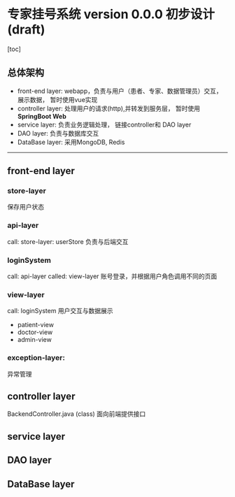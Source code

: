 # 专家挂号系统 version 0.0.0 初步设计(draft)

[toc]
## 总体架构

+ front-end layer: webapp，负责与用户（患者、专家、数据管理员）交互，展示数据， 暂时使用vue实现
+ controller layer: 处理用户的请求(http),并转发到服务层， 暂时使用**SpringBoot Web**
+ service layer: 负责业务逻辑处理， 链接controller和 DAO layer
+ DAO layer: 负责与数据库交互
+ DataBase layer: 采用MongoDB, Redis
****
## front-end layer
### store-layer
  保存用户状态
### api-layer
  call: store-layer: userStore
  负责与后端交互
### loginSystem
  call: api-layer
  called: view-layer
  账号登录，并根据用户角色调用不同的页面
### view-layer
  call: loginSystem
  用户交互与数据展示
+ patient-view
+ doctor-view
+ admin-view

### exception-layer:
  异常管理
## controller layer
BackendController.java (class)
面向前端提供接口
## service layer

## DAO layer

## DataBase layer